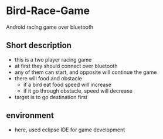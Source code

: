 # Bird-Race-Game
Android racing game over bluetooth

## Short description
* this is a two player racing game
* at first they should connect over bluetooth
* any of them can start, and opposite will continue the game
* there will food and obstacle
  * if a bird eat food speed will increase
  * if it go through obstacle, speed will decrease
* target is to go destination first


## environment
* here, used eclipse IDE for game development
